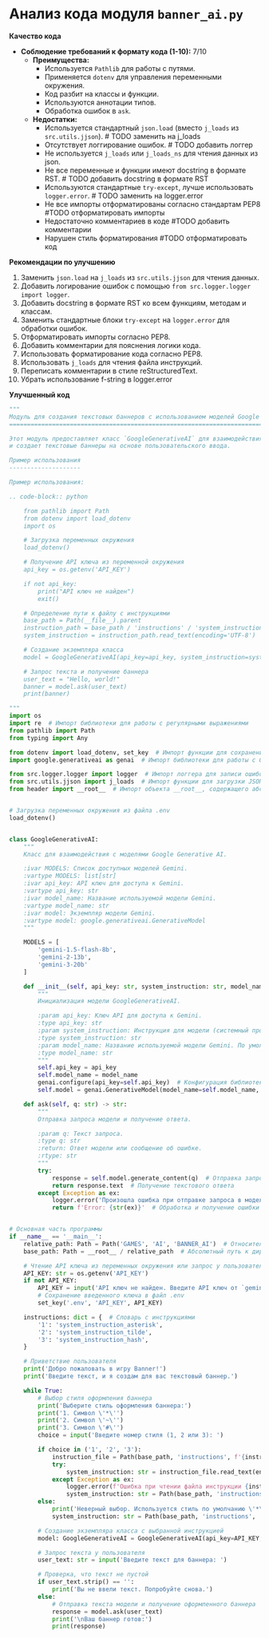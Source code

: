 # Анализ кода модуля `banner_ai.py`

**Качество кода**
*   **Соблюдение требований к формату кода (1-10):** 7/10
    *   **Преимущества:**
        *   Используется `Pathlib` для работы с путями.
        *   Применяется `dotenv` для управления переменными окружения.
        *   Код разбит на классы и функции.
        *   Используются аннотации типов.
        *   Обработка ошибок в `ask`.
    *   **Недостатки:**
        *   Используется стандартный `json.load` (вместо `j_loads` из `src.utils.jjson`). # TODO заменить на j_loads
        *   Отсутствует логгирование ошибок. # TODO добавить логгер
        *   Не используется `j_loads` или `j_loads_ns` для чтения данных из json.
        *   Не все переменные и функции имеют docstring в формате RST. # TODO добавить docstring в формате RST
        *   Используются стандартные `try-except`, лучше использовать `logger.error`. # TODO заменить на logger.error
        *   Не все импорты отформатированы согласно стандартам PEP8 #TODO отформатировать импорты
        *   Недостаточно комментариев в коде #TODO добавить комментарии
        *   Нарушен стиль форматирования #TODO отформатировать код

**Рекомендации по улучшению**

1.  Заменить `json.load` на `j_loads` из `src.utils.jjson` для чтения данных.
2.  Добавить логирование ошибок с помощью `from src.logger.logger import logger`.
3.  Добавить docstring в формате RST ко всем функциям, методам и классам.
4.  Заменить стандартные блоки `try-except` на `logger.error` для обработки ошибок.
5.  Отформатировать импорты согласно PEP8.
6.  Добавить комментарии для пояснения логики кода.
7.  Использовать форматирование кода согласно PEP8.
8.  Использовать `j_loads` для чтения файла инструкций.
9.  Переписать комментарии в стиле reStructuredText.
10. Убрать использование f-string в logger.error

**Улучшенный код**
```python
"""
Модуль для создания текстовых баннеров с использованием моделей Google Generative AI.
=================================================================================

Этот модуль предоставляет класс `GoogleGenerativeAI` для взаимодействия с моделями Gemini
и создает текстовые баннеры на основе пользовательского ввода.

Пример использования
--------------------

Пример использования:

.. code-block:: python

    from pathlib import Path
    from dotenv import load_dotenv
    import os

    # Загрузка переменных окружения
    load_dotenv()

    # Получение API ключа из переменной окружения
    api_key = os.getenv('API_KEY')

    if not api_key:
        print("API ключ не найден")
        exit()

    # Определение пути к файлу с инструкциями
    base_path = Path(__file__).parent
    instruction_path = base_path / 'instructions' / 'system_instruction_asterisk.md'
    system_instruction = instruction_path.read_text(encoding='UTF-8')

    # Создание экземпляра класса
    model = GoogleGenerativeAI(api_key=api_key, system_instruction=system_instruction)

    # Запрос текста и получение баннера
    user_text = "Hello, world!"
    banner = model.ask(user_text)
    print(banner)

"""
import os
import re  # Импорт библиотеки для работы с регулярными выражениями
from pathlib import Path
from typing import Any

from dotenv import load_dotenv, set_key  # Импорт функции для сохранения переменной в .env
import google.generativeai as genai  # Импорт библиотеки для работы с Gemini

from src.logger.logger import logger  # Импорт логгера для записи ошибок
from src.utils.jjson import j_loads  # Импорт функции для загрузки JSON
from header import __root__  # Импорт объекта __root__, содержащего абсолютный путь к корню проекта


# Загрузка переменных окружения из файла .env
load_dotenv()


class GoogleGenerativeAI:
    """
    Класс для взаимодействия с моделями Google Generative AI.

    :ivar MODELS: Список доступных моделей Gemini.
    :vartype MODELS: list[str]
    :ivar api_key: API ключ для доступа к Gemini.
    :vartype api_key: str
    :ivar model_name: Название используемой модели Gemini.
    :vartype model_name: str
    :ivar model: Экземпляр модели Gemini.
    :vartype model: google.generativeai.GenerativeModel
    """

    MODELS = [
        'gemini-1.5-flash-8b',
        'gemini-2-13b',
        'gemini-3-20b'
    ]

    def __init__(self, api_key: str, system_instruction: str, model_name: str = 'gemini-2.0-flash-exp'):
        """
        Инициализация модели GoogleGenerativeAI.

        :param api_key: Ключ API для доступа к Gemini.
        :type api_key: str
        :param system_instruction: Инструкция для модели (системный промпт).
        :type system_instruction: str
        :param model_name: Название используемой модели Gemini. По умолчанию 'gemini-2.0-flash-exp'.
        :type model_name: str
        """
        self.api_key = api_key
        self.model_name = model_name
        genai.configure(api_key=self.api_key)  # Конфигурация библиотеки с API ключом
        self.model = genai.GenerativeModel(model_name=self.model_name, system_instruction=system_instruction)  # Инициализация модели с инструкцией

    def ask(self, q: str) -> str:
        """
        Отправка запроса модели и получение ответа.

        :param q: Текст запроса.
        :type q: str
        :return: Ответ модели или сообщение об ошибке.
        :rtype: str
        """
        try:
            response = self.model.generate_content(q)  # Отправка запроса модели
            return response.text  # Получение текстового ответа
        except Exception as ex:
            logger.error('Произошла ошибка при отправке запроса в модель', exc_info=ex) # Логирование ошибки
            return f'Error: {str(ex)}'  # Обработка и получение ошибки


# Основная часть программы
if __name__ == '__main__':
    relative_path: Path = Path('GAMES', 'AI', 'BANNER_AI')  # Относительный путь к директории
    base_path: Path = __root__ / relative_path  # Абсолютный путь к директории с использованием __root__

    # Чтение API ключа из переменных окружения или запрос у пользователя
    API_KEY: str = os.getenv('API_KEY')
    if not API_KEY:
        API_KEY = input('API ключ не найден. Введите API ключ от `gemini`: ')  # Запрос API ключа у пользователя
        # Сохранение введенного ключа в файл .env
        set_key('.env', 'API_KEY', API_KEY)

    instructions: dict = {  # Словарь с инструкциями
        '1': 'system_instruction_asterisk',
        '2': 'system_instruction_tilde',
        '3': 'system_instruction_hash',
    }

    # Приветствие пользователя
    print('Добро пожаловать в игру Banner!')
    print('Введите текст, и я создам для вас текстовый баннер.')

    while True:
        # Выбор стиля оформления баннера
        print('Выберите стиль оформления баннера:')
        print('1. Символ \'*\'')
        print('2. Символ \'~\'')
        print('3. Символ \'#\'')
        choice = input('Введите номер стиля (1, 2 или 3): ')

        if choice in ('1', '2', '3'):
            instruction_file = Path(base_path, 'instructions', f'{instructions[choice]}.md') # Формирование пути к файлу инструкции
            try:
                system_instruction: str = instruction_file.read_text(encoding='UTF-8')  # Чтение инструкции из файла
            except Exception as ex:
                logger.error(f'Ошибка при чтении файла инструкции {instruction_file}', exc_info=ex) # Логирование ошибки
                system_instruction: str = Path(base_path, 'instructions', 'system_instruction_asterisk.md').read_text(encoding='UTF-8') # Чтение инструкции по умолчанию
        else:
            print('Неверный выбор. Используется стиль по умолчанию \'*\'')
            system_instruction: str = Path(base_path, 'instructions', 'system_instruction_asterisk.md').read_text(encoding='UTF-8')  # Чтение инструкции по умолчанию

        # Создание экземпляра класса с выбранной инструкцией
        model: GoogleGenerativeAI = GoogleGenerativeAI(api_key=API_KEY, system_instruction=system_instruction)

        # Запрос текста у пользователя
        user_text: str = input('Введите текст для баннера: ')

        # Проверка, что текст не пустой
        if user_text.strip() == '':
            print('Вы не ввели текст. Попробуйте снова.')
        else:
            # Отправка текста модели и получение оформленного баннера
            response = model.ask(user_text)
            print('\nВаш баннер готов:')
            print(response)
```